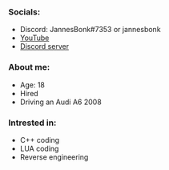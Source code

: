 ### Socials:
- Discord: JannesBonk#7353 or jannesbonk
- [YouTube](https://youtube.com/@janneshvh)
- [Discord server](https://discord.gg/m93uMY4c)
### About me:
- Age: 18
- Hired
- Driving an Audi A6 2008
### Intrested in:
- C++ coding
- LUA coding
- Reverse engineering
